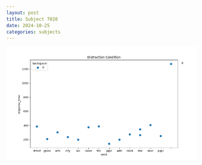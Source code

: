 ```yaml
---
layout: post
title: Subject 7020
date: 2024-10-25
categories: subjects
---
```


![](data/7020/run-14/7020_rt_acc_fuzzy_delay.png)
